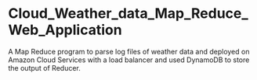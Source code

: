 Cloud_Weather_data_Map_Reduce_Web_Application
=============================================

A Map Reduce program to parse log files of weather data and deployed on  Amazon Cloud Services with a load balancer and used DynamoDB to store the output of Reducer.
